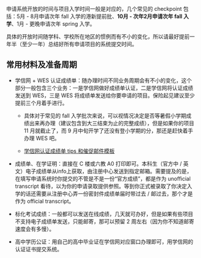 

申请系统开放的时间与项目入学时间一般是对应的，几个常见的 checkpoint 包括：5月 - 8月申请次年 fall 入学的港新提前批、**10月 - 次年2月申请次年 fall 入学**、1月 - 更晚申请次年 spring 入学。

具体的开放时间随学科、学校所在地区的惯例而有不小的变化，所以请最好提前一年半（至少一年）总结好所有申请项目的系统提交时间。

## 常用材料及准备周期

-   学信网 + WES 认证成绩单：随办理时间不同业务周期会有不小的变化，这个部分一般包含三个业务：一是学信网做好成绩单认证，二是学信网将认证成绩发送到 WES，三是 WES 将成绩单发送给你要申请的项目。保险起见建议至少提前三个月着手进行。

    - 具体对于常见的 fall 入学批次来说，可以视情况决定是否等暑假小学期成绩出来再办理（建议包含到大三结束为止的完整成绩），但是如果你的项目 11 月就截止了，而 9 月中旬开学了还没有登小学期的分，那还是赶快着手办理 WES 吧。

    - [学信网认证成绩单 tips 和催促邮件模板](../help/chsi/)


-   成绩单、在学证明：直接在 C 楼或六教 A0 打印即可。本科生（官方中 / 英文）电子成绩单从info上获取，由注册中心发送到指定邮箱。需要提及的是，在填写申请系统时你提交的不管是不是一份“官方成绩”，都是作为 unofficial transcript 看待，以为你的申请录取提供参照。等到你正式被录取了你决定入学的话还需要从注册中心弄一份密封件成绩单届时带过去 / 邮过去，那个才是作为 official transcript。

-   标化考试成绩：一般都可以发送在线成绩，几天就可办好，但是如果有些项目不支持电子成绩单发送，只能邮寄，那可以预留 2 周左右（因为你不知道邮寄速度会有多慢）。

-   高中学历公证：用自己的高中毕业证在学信网对应窗口办理即可，用学信网的认证证书提交系统。
